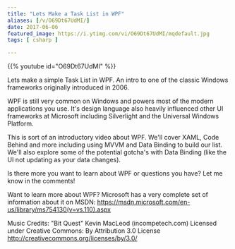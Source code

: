 ```yaml
---
title: "Lets Make a Task List in WPF"
aliases: [/v/O69Dt67UdMI/]
date: 2017-06-06
featured_image: https://i.ytimg.com/vi/O69Dt67UdMI/mqdefault.jpg
tags: [ csharp ]

---
```


{{% youtube id="O69Dt67UdMI" %}}

Lets make a simple Task List in WPF. An intro to one of the classic Windows frameworks originally introduced in 2006.

WPF is still very common on Windows and powers most of the modern applications you use. It's design language also heavily influenced other UI frameworks at Microsoft including Silverlight and the Universal Windows Platform.

This is sort of an introductory video about WPF. We'll cover XAML, Code Behind and more including using MVVM and Data Binding to build our list. We'll also explore some of the potential gotcha's with Data Binding (like the UI not updating as your data changes).

Is there more you want to learn about WPF or questions you have? Let me know in the comments!

Want to learn more about WPF? Microsoft has a very complete set of information about it on MSDN: https://msdn.microsoft.com/en-us/library/ms754130(v=vs.110).aspx

Music Credits:
"Bit Quest" Kevin MacLeod (incompetech.com)
Licensed under Creative Commons: By Attribution 3.0 License
http://creativecommons.org/licenses/by/3.0/